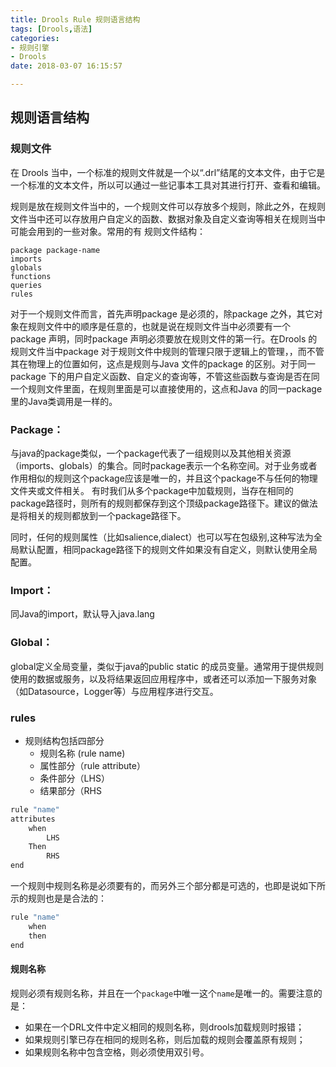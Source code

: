 ```yaml
---
title: Drools Rule 规则语言结构
tags: [Drools,语法]
categories:
- 规则引擎
- Drools
date: 2018-03-07 16:15:57

---
```


## 规则语言结构

### 规则文件

在 Drools 当中，一个标准的规则文件就是一个以“.drl”结尾的文本文件，由于它是一个标准的文本文件，所以可以通过一些记事本工具对其进行打开、查看和编辑。

规则是放在规则文件当中的，一个规则文件可以存放多个规则，除此之外，在规则文件当中还可以存放用户自定义的函数、数据对象及自定义查询等相关在规则当中可能会用到的一些对象。常用的有
规则文件结构：
```
package package-name
imports
globals
functions
queries
rules
```
对于一个规则文件而言，首先声明package 是必须的，除package 之外，其它对象在规则文件中的顺序是任意的，也就是说在规则文件当中必须要有一个package 声明，同时package 声明必须要放在规则文件的第一行。在Drools 的规则文件当中package 对于规则文件中规则的管理只限于逻辑上的管理，，而不管其在物理上的位置如何，这点是规则与Java 文件的package 的区别。对于同一package 下的用户自定义函数、自定义的查询等，不管这些函数与查询是否在同一个规则文件里面，在规则里面是可以直接使用的，这点和Java 的同一package 里的Java类调用是一样的。
### Package：

与java的package类似，一个package代表了一组规则以及其他相关资源（imports、globals）的集合。同时package表示一个名称空间。对于业务或者作用相似的规则这个package应该是唯一的，并且这个package不与任何的物理文件夹或文件相关。
有时我们从多个package中加载规则，当存在相同的package路径时，则所有的规则都保存到这个顶级package路径下。建议的做法是将相关的规则都放到一个package路径下。

同时，任何的规则属性（比如salience,dialect）也可以写在包级别,这种写法为全局默认配置，相同package路径下的规则文件如果没有自定义，则默认使用全局配置。

### Import：
同Java的import，默认导入java.lang

### Global：
global定义全局变量，类似于java的public static 的成员变量。通常用于提供规则使用的数据或服务，以及将结果返回应用程序中，或者还可以添加一下服务对象（如Datasource，Logger等）与应用程序进行交互。

### rules
* 规则结构包括四部分
    - 规则名称 (rule name)
    - 属性部分（rule attribute）
    - 条件部分（LHS）
    - 结果部分（RHS

```JavaScript
rule "name"
attributes
    when
        LHS
    Then
        RHS
end
```
一个规则中规则名称是必须要有的，而另外三个部分都是可选的，也即是说如下所示的规则也是是合法的：
```JavaScript
rule "name"
    when
    then
end
```
#### 规则名称

规则必须有规则名称，并且在一个`package`中唯一这个`name`是唯一的。需要注意的是：
* 如果在一个DRL文件中定义相同的规则名称，则drools加载规则时报错；
* 如果规则引擎已存在相同的规则名称，则后加载的规则会覆盖原有规则；
* 如果规则名称中包含空格，则必须使用双引号。
